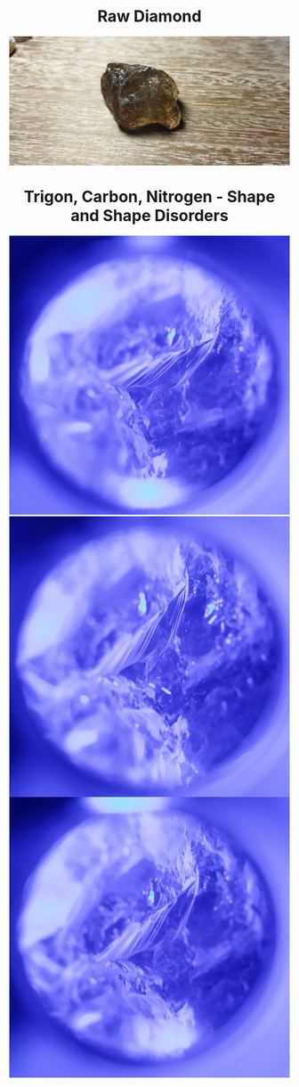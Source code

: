 <h1 align="center">Raw Diamond</h1>

<img src="https://raw.githubusercontent.com/meforce/raw-diamond/main/images/IMG_20220707_122604-1.jpg" align="center"/>

<h1 align="center">Trigon, Carbon, Nitrogen - Shape and Shape Disorders</h1>

<img src="https://raw.githubusercontent.com/meforce/raw-diamond/main/images/IMG_20220716_121102-2.jpg" align="center"/>
<img src="https://raw.githubusercontent.com/meforce/raw-diamond/main/images/IMG_20220716_121113-2.jpg" align="center"/>
<img src="https://raw.githubusercontent.com/meforce/raw-diamond/main/images/IMG_20220716_121133-2.jpg" align="center"/>

